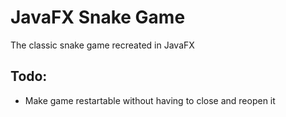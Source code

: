 # JavaFX Snake Game
The classic snake game recreated in JavaFX

## Todo:
- Make game restartable without having to close and reopen it